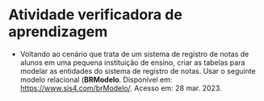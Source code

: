 # Atividade verificadora de aprendizagem
* Voltando ao cenário que trata de um sistema de registro de notas de alunos em uma pequena instituição de ensino, criar as tabelas para modelar as entidades do sistema de registro de notas. Usar o seguinte modelo relacional (**BRModelo**. Disponível em: <https://www.sis4.com/brModelo/>. Acesso em: 28 mar. 2023.